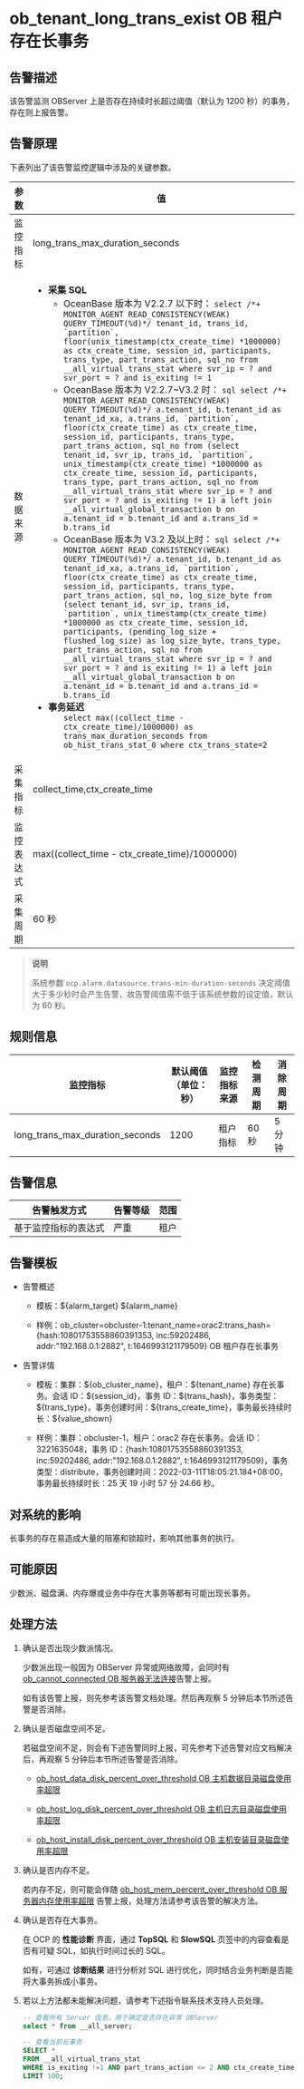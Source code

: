 # ob_tenant_long_trans_exist OB 租户存在长事务

## 告警描述

该告警监测 OBServer 上是否存在持续时长超过阈值（默认为 1200 秒）的事务，存在则上报告警。

## 告警原理

下表列出了该告警监控逻辑中涉及的关键参数。

|  参数 |  值|
|-------|------|
| 监控指标  | long_trans_max_duration_seconds |
| 数据来源  | <ul><li>**采集 SQL** <ul><li>OceanBase 版本为 V2.2.7 以下时： ```select /*+ MONITOR_AGENT READ_CONSISTENCY(WEAK) QUERY_TIMEOUT(%d)*/ tenant_id, trans_id, `partition`, floor(unix_timestamp(ctx_create_time) *1000000) as ctx_create_time, session_id, participants, trans_type, part_trans_action, sql_no from __all_virtual_trans_stat where svr_ip = ? and svr_port = ? and is_exiting != 1 ```</li><li> OceanBase 版本为  V2.2.7\~V3.2 时： ```sql select /*+ MONITOR_AGENT READ_CONSISTENCY(WEAK) QUERY_TIMEOUT(%d)*/ a.tenant_id, b.tenant_id as tenant_id_xa, a.trans_id, `partition`, floor(ctx_create_time) as ctx_create_time, session_id, participants, trans_type, part_trans_action, sql_no from (select tenant_id, svr_ip, trans_id, `partition`, unix_timestamp(ctx_create_time) *1000000 as ctx_create_time, session_id, participants, trans_type, part_trans_action, sql_no from __all_virtual_trans_stat where svr_ip = ? and svr_port = ? and is_exiting != 1) a left join __all_virtual_global_transaction b on a.tenant_id = b.tenant_id and a.trans_id = b.trans_id ```</li><li>OceanBase 版本为 V3.2 及以上时： ```sql select /*+ MONITOR_AGENT READ_CONSISTENCY(WEAK) QUERY_TIMEOUT(%d)*/ a.tenant_id, b.tenant_id as tenant_id_xa, a.trans_id, `partition`, floor(ctx_create_time) as ctx_create_time, session_id, participants, trans_type, part_trans_action, sql_no, log_size_byte from (select tenant_id, svr_ip, trans_id, `partition`, unix_timestamp(ctx_create_time) *1000000 as ctx_create_time, session_id, participants, (pending_log_size + flushed_log_size) as log_size_byte, trans_type, part_trans_action, sql_no from __all_virtual_trans_stat where svr_ip = ? and svr_port = ? and is_exiting != 1) a left join __all_virtual_global_transaction b on a.tenant_id = b.tenant_id and a.trans_id = b.trans_id ```</li></ul></li><li> **事务延迟** <ul>`select max((collect_time - ctx_create_time)/1000000) as trans_max_duration_seconds from ob_hist_trans_stat_0 where ctx_trans_state=2`</ul></li></ul>    |
| 采集指标  | collect_time,ctx_create_time |
| 监控表达式 | max((collect_time - ctx_create_time)/1000000) |
| 采集周期  | 60 秒  |

> **说明**
>
> 系统参数 `ocp.alarm.datasource.trans-min-duration-seconds` 决定阈值大于多少秒时会产生告警，故告警阈值需不低于该系统参数的设定值，默认为 60 秒。

## 规则信息

|              监控指标               | 默认阈值（单位：秒） | 监控指标来源 | 检测周期 | 消除周期 |
|---------------------------------|------------|--------|------|------|
| long_trans_max_duration_seconds | 1200       | 租户指标   | 60 秒 | 5 分钟 |

## 告警信息

|   告警触发方式   | 告警等级 | 范围 |
|------------|------|----|
| 基于监控指标的表达式 | 严重   | 租户 |

## 告警模板

* 告警概述

  * 模板：\${alarm_target} ${alarm_name}

  * 样例：ob_cluster=obcluster-1:tenant_name=orac2:trans_hash={hash:10801753558860391353, inc:59202486, addr:"192.168.0.1:2882", t:1646993121179509} OB 租户存在长事务

* 告警详情

  * 模板：集群：\${ob_cluster_name}，租户：\${tenant_name} 存在长事务。会话 ID：\${session_id}，事务 ID：\${trans_hash}，事务类型：\${trans_type}，事务创建时间：\${trans_create_time}，事务最长持续时长：\${value_shown}

  * 样例：集群：obcluster-1，租户：orac2 存在长事务。会话 ID：3221635048，事务 ID：{hash:10801753558860391353, inc:59202486, addr:"192.168.0.1:2882", t:1646993121179509}，事务类型：distribute，事务创建时间：2022-03-11T18:05:21.184+08:00，事务最长持续时长：25 天 19 小时 57 分 24.66 秒。

## 对系统的影响

长事务的存在易造成大量的阻塞和锁超时，影响其他事务的执行。

## 可能原因

少数派、磁盘满、内存爆或业务中存在大事务等都有可能出现长事务。

## 处理方法

1. 确认是否出现少数派情况。

   少数派出现一般因为 OBServer 异常或网络故障，会同时有 [ob_cannot_connected OB 服务器无法连接](1.ob_cannot_connected.md)告警上报。

   如有该告警上报，则先参考该告警文档处理。然后再观察 5 分钟后本节所述告警是否消除。

2. 确认是否磁盘空间不足。

   若磁盘空间不足，则会有下述告警同时上报，可先参考下述告警对应文档解决后，再观察 5 分钟后本节所述告警是否消除。
   * [ob_host_data_disk_percent_over_threshold OB 主机数据目录磁盘使用率超限](35.ob_host_data_disk_percent_over_threshold.md)

   * [ob_host_log_disk_percent_over_threshold OB 主机日志目录磁盘使用率超限](36.ob_host_log_disk_percent_over_threshold.md)

   * [ob_host_install_disk_percent_over_threshold OB 主机安装目录磁盘使用率超限](37.ob_host_install_disk_percent_over_threshold.md)

3. 确认是否内存不足。

   若内存不足，则可能会伴随 [ob_host_mem_percent_over_threshold OB 服务器内存使用率超限](../3.application-alert/3.ob_host_mem_percent_over_threshold.md) 告警上报，处理方法请参考该告警的解决方法。

4. 确认是否存在大事务。

   在 OCP 的 **性能诊断** 界面，通过 **TopSQL** 和 **SlowSQL** 页签中的内容查看是否有可疑 SQL，如执行时间过长的 SQL。

   如有，可通过 **诊断结果** 进行分析对 SQL 进行优化，同时结合业务判断是否能将大事务拆成小事务。

5. 若以上方法都未能解决问题，请参考下述指令联系技术支持人员处理。

   ```sql
   -- 查看所有 Server 信息，用于确定是否存在异常 OBServer
   select * from __all_server;
   
   -- 查看当前长事务
   SELECT *
   FROM __all_virtual_trans_stat
   WHERE is_exiting !=1 AND part_trans_action <= 2 AND ctx_create_time < DATE_SUB(NOW(), INTERVAL 1200 SECOND)
   LIMIT 100;
   ```
